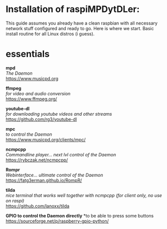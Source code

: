 # Installation of raspiMPDytDLer:

This guide assumes you already have a clean raspbian with all necessary network stuff configured and ready to go.
Here is where we start.
Basic install routine for all Linux distros (i guess).

#  essentials

**mpd**  
*The Daemon*  
https://www.musicpd.org

**ffmpeg**  
*for video and audio conversion*  
https://www.ffmpeg.org/

**youtube-dl**  
*for downloading youtube videos and other streams*  
https://github.com/rg3/youtube-dl

**mpc**  
*to control the Daemon*  
https://www.musicpd.org/clients/mpc/

**ncmpcpp**  
*Commandline player... next lvl control of the Daemon*  
https://rybczak.net/ncmpcpp/

**Rompr**  
*Webinterface... ultimate control of the Daemon*  
https://fatg3erman.github.io/RompR/

**tilda**  
*nice terminal that works well together with ncmpcpp (for client only, no use on raspi)*  
https://github.com/lanoxx/tilda

**GPIO to control the Daemon directly**
*to be able to press some buttons
https://sourceforge.net/p/raspberry-gpio-python/
